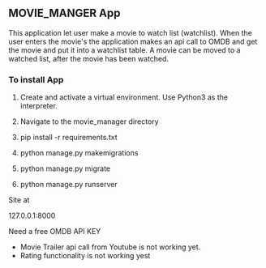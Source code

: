 ## MOVIE_MANGER App

This application let user make a movie to watch list (watchlist). When the user enters the movie's
the application makes an api call to OMDB and get the movie and put it into a watchlist table. A movie can be moved to a watched list, after the movie has been watched.

### To install App

1. Create and activate a virtual environment. Use Python3 as the interpreter.

2. Navigate to the movie_manager directory

3. pip install -r requirements.txt

4. python manage.py makemigrations

5. python manage.py migrate

6. python manage.py runserver

Site at

127.0.0.1:8000

Need a free OMDB API KEY 

* Movie Trailer api call from Youtube is not working yet.
* Rating functionality is not working yest

